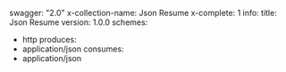 swagger: "2.0"
x-collection-name: Json Resume
x-complete: 1
info:
  title: Json Resume
  version: 1.0.0
schemes:
- http
produces:
- application/json
consumes:
- application/json